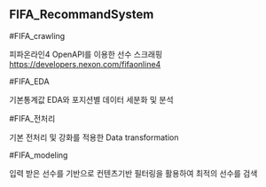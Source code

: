 ## FIFA_RecommandSystem


#FIFA_crawling

피파온라인4 OpenAPI를 이용한 선수 스크래핑
https://developers.nexon.com/fifaonline4

#FIFA_EDA

기본통계값 EDA와 포지션별 데이터 세분화 및 분석

#FIFA_전처리

기본 전처리 및 강화를 적용한 Data transformation

#FIFA_modeling

입력 받은 선수를 기반으로 컨텐츠기반 필터링을 활용하여 최적의 선수를 검색
